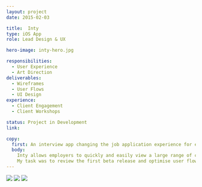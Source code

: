 ```yaml
---
layout: project
date: 2015-02-03

title:  Inty
type: iOS App
role: Lead Design & UX

hero-image: inty-hero.jpg

responsibilities:
  - User Experience
  - Art Direction
deliverables:
  - Wireframes
  - User Flows
  - UI Design
experience:
  - Client Engagement
  - Client Workshops

status: Project in Development
link: 

copy:
  first: An interview app changing the job application experience for employers and employees through video.
  body:
    Inty allows employers to quickly and easily view a large range of candidates and create a short list with no cost, and because of requirements for applicants spam and underqualified applicants are filtered out of the process automatically.
    My task was to review the first beta release and optimise user flows and interactions and then redesign the interface to fit the initial target launch industry, high fashion retail.
---
```


<div class="inty-block">
  <img class="inty-img-1" src="/assets/images/inty/inty-1.png"/>
  <img class="inty-img-2" src="/assets/images/inty/inty-2.png"/>
  <img class="inty-img-3" src="/assets/images/inty/inty-3.png"/>
</div>